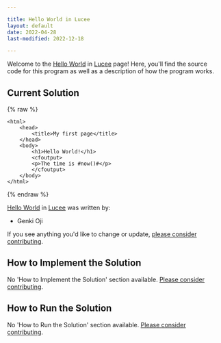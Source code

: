 ```yaml
---

title: Hello World in Lucee
layout: default
date: 2022-04-28
last-modified: 2022-12-18

---
```


Welcome to the [Hello World](https://sampleprograms.io/projects/hello-world) in [Lucee](https://sampleprograms.io/languages/lucee) page! Here, you'll find the source code for this program as well as a description of how the program works.

## Current Solution

{% raw %}

```lucee
<html>
	<head>
		<title>My first page</title>
	</head>
	<body>
		<h1>Hello World!</h1>
		<cfoutput>
		<p>The time is #now()#</p>
		</cfoutput>
	</body>
</html>
```

{% endraw %}

[Hello World](https://sampleprograms.io/projects/hello-world) in [Lucee](https://sampleprograms.io/languages/lucee) was written by:

- Genki Oji

If you see anything you'd like to change or update, [please consider contributing](https://github.com/TheRenegadeCoder/sample-programs).

## How to Implement the Solution

No 'How to Implement the Solution' section available. [Please consider contributing](https://github.com/TheRenegadeCoder/sample-programs-website).

## How to Run the Solution

No 'How to Run the Solution' section available. [Please consider contributing](https://github.com/TheRenegadeCoder/sample-programs-website).